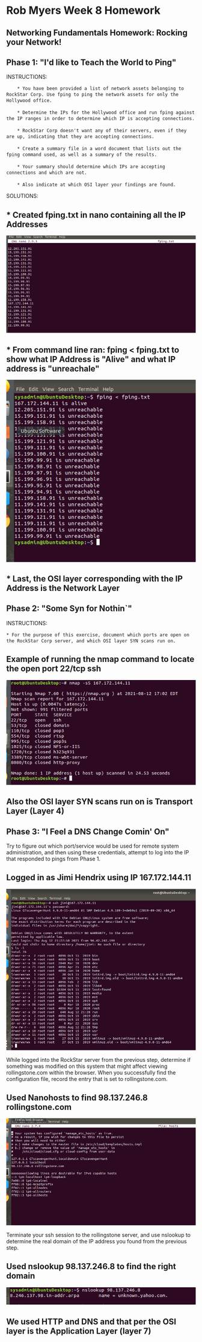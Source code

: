 # Rob Myers Week 8 Homework
## Networking Fundamentals Homework: Rocking your Network!

## Phase 1: "I'd like to Teach the World to Ping"

INSTRUCTIONS: 

        * You have been provided a list of network assets belonging to RockStar Corp. Use fping to ping the network assets for only the Hollywood office.

        * Determine the IPs for the Hollywood office and run fping against the IP ranges in order to determine which IP is accepting connections.

        * RockStar Corp doesn't want any of their servers, even if they are up, indicating that they are accepting connections.

        * Create a summary file in a word document that lists out the fping command used, as well as a summary of the results.

        * Your summary should determine which IPs are accepting connections and which are not.

        * Also indicate at which OSI layer your findings are found.

SOLUTIONS: 

   ## * Created fping.txt in nano containing all the IP Addresses

 ![picture](IMAGE1/fping_TXT.PNG) 

## * From command line ran: fping < fping.txt to show what IP Address is "Alive" and what IP address is "unreachale"

![picture](IMAGE1/fping_running.PNG)

   ## * Last, the OSI layer  corresponding with the IP Address is the Network Layer

## Phase 2:  "Some Syn for Nothin`"

INSTRUCTIONS:

    * For the purpose of this exercise, document which ports are open on the RockStar Corp server, and which OSI layer SYN scans run on.

## Example of running the nmap command to locate the open port 22/tcp ssh

![picture](IMAGE1/phase2pic.PNG)

## Also the OSI layer SYN scans run on is Transport Layer (Layer 4)

## Phase 3: "I Feel a DNS Change Comin' On"

Try to figure out which port/service would be used for remote system administration, and then using these credentials, attempt to log into the IP that responded to pings from Phase 1.

## Logged in as Jimi Hendrix using IP 167.172.144.11
![picture](IMAGE1/phase3_sshport22_tab1.PNG)

While logged into the RockStar server from the previous step, determine if something was modified on this system that might affect viewing rollingstone.com within the browser. When you successfully find the configuration file, record the entry that is set to rollingstone.com.

## Used Nanohosts to find 98.137.246.8 rollingstone.com
![picture](IMAGE1/phase3_nano_hosts.PNG)

Terminate your ssh session to the rollingstone server, and use nslookup to determine the real domain of the IP address you found from the previous step.

## Used nslookup 98.137.246.8 to find the right domain

![picture](IMAGE1/phase3_answer.PNG) 
## We used HTTP and DNS and that per the OSI layer is the Application Layer (layer 7) 